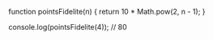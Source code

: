 function pointsFidelite(n) {
  return 10 * Math.pow(2, n - 1);
}

console.log(pointsFidelite(4)); // 80